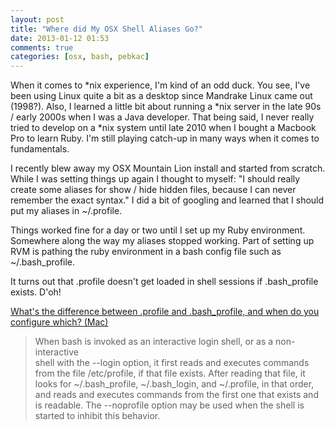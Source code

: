 ```yaml
---
layout: post
title: "Where did My OSX Shell Aliases Go?"
date: 2013-01-12 01:53
comments: true
categories: [osx, bash, pebkac]
---
```

When it comes to \*nix experience, I'm kind of an odd duck. You see, I've been using Linux quite a bit as a desktop since Mandrake Linux came out (1998?). Also, I learned a little bit about running a \*nix server in the late 90s / early 2000s when I was a Java developer. That being said, I never really tried to develop on a *nix system until late 2010 when I bought a Macbook Pro to learn Ruby. I'm still playing catch-up in many ways when it comes to fundamentals.

I recently blew away my OSX Mountain Lion install and started from scratch. While I was setting things up again I thought to myself: "I should really create some aliases for show / hide hidden files, because I can never remember the exact syntax." I did a bit of googling and learned that I should put my aliases in ~/.profile. 

Things worked fine for a day or two until I set up my Ruby environment. Somewhere along the way my aliases stopped working. Part of setting up RVM is pathing the ruby environment in a bash config file such as ~/.bash_profile.

It turns out that .profile doesn't get loaded in shell sessions if .bash_profile exists. D'oh!

[What's the difference between .profile and .bash_profile, and when do you configure which? (Mac)](http://superuser.com/questions/278433/whats-the-difference-between-profile-and-bash-profile-and-when-do-you-config)
> When bash is invoked as an interactive login shell, or as  a  non-interactive  
> shell  with the --login option, it first reads and executes commands
> from the file /etc/profile, if that file exists.  After reading that file,
> it  looks  for  ~/.bash_profile,  ~/.bash_login,  and  ~/.profile, in that
> order, and reads and executes commands from the first one that exists  and
> is readable.  The --noprofile option may be used when the shell is started
> to inhibit this behavior.
